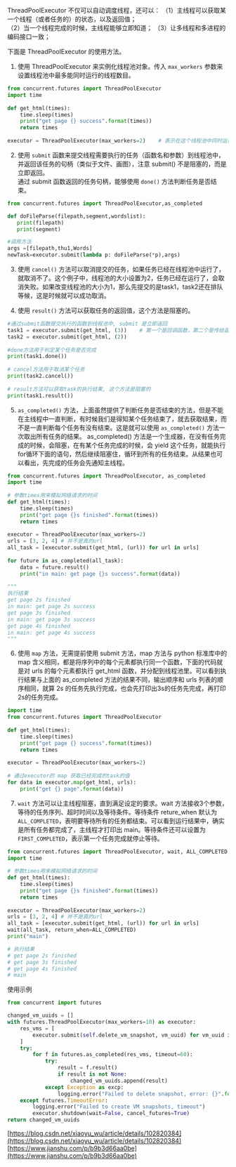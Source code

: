 ThreadPoolExecutor 不仅可以自动调度线程，还可以：
（1）主线程可以获取某一个线程（或者任务的）的状态，以及返回值；  
（2）当一个线程完成的时候，主线程能够立即知道；
（3）让多线程和多进程的编码接口一致；

下面是 ThreadPoolExecutor 的使用方法。
1. 使用 ThreadPoolExecutor 来实例化线程池对象。传入 `max_workers` 参数来设置线程池中最多能同时运行的线程数目。
```py
from concurrent.futures import ThreadPoolExecutor
import time
 
def get_html(times):
    time.sleep(times)
    print("get page {} success".format(times))
    return times
 
executor = ThreadPoolExecutor(max_workers=2)    # 表示在这个线程池中同时运行的线程有3个线程
```

2.  使用 `submit` 函数来提交线程需要执行的任务（函数名和参数）到线程池中，并返回该任务的句柄（类似于文件、画图），注意 submit() 不是阻塞的，而是立即返回。  
通过 submit 函数返回的任务句柄，能够使用 `done()` 方法判断任务是否结束。
```py
from concurrent.futures import ThreadPoolExecutor,as_completed

def doFileParse(filepath,segment,wordslist):
   print(filepath)
   print(segment)

#调用方法
args =[filepath,thu1,Words]
newTask=executor.submit(lambda p: doFileParse(*p),args)
```

3. 使用 `cancel()` 方法可以取消提交的任务，如果任务已经在线程池中运行了，就取消不了。这个例子中，线程池的大小设置为2，任务已经在运行了，会取消失败。如果改变线程池的大小为1，那么先提交的是task1，task2还在排队等候，这是时候就可以成功取消。

4. 使用 `result()` 方法可以获取任务的返回值，这个方法是阻塞的。
```py
#通过submit函数提交执行的函数到线程池中, submit 是立即返回
task1 = executor.submit(get_html, (3))    # 第一个是回调函数，第二个是传给函数的参数
task2 = executor.submit(get_html, (2))    
 
#done方法用于判定某个任务是否完成
print(task1.done())
 
# cancel方法用于取消某个任务
print(task2.cancel())
 
# result方法可以获取task的执行结果, 这个方法是阻塞的
print(task1.result())
```

5. `as_completed()` 方法，上面虽然提供了判断任务是否结束的方法，但是不能在主线程中一直判断，有时候我们是得知某个任务结束了，就去获取结果，而不是一直判断每个任务有没有结束。这是就可以使用 `as_completed()` 方法一次取出所有任务的结果。
as_completed() 方法是一个生成器，在没有任务完成的时候，会阻塞，在有某个任务完成的时候，会 yield 这个任务，就能执行for循环下面的语句，然后继续阻塞住，循环到所有的任务结束。从结果也可以看出，先完成的任务会先通知主线程。
```py
from concurrent.futures import ThreadPoolExecutor, as_completed
import time
 
# 参数times用来模拟网络请求的时间
def get_html(times):
    time.sleep(times)
    print("get page {}s finished".format(times))
    return times
 
executor = ThreadPoolExecutor(max_workers=2)
urls = [3, 2, 4] # 并不是真的url
all_task = [executor.submit(get_html, (url)) for url in urls]
 
for future in as_completed(all_task):
    data = future.result()
    print("in main: get page {}s success".format(data))
 
"""
执行结果
get page 2s finished
in main: get page 2s success
get page 3s finished
in main: get page 3s success
get page 4s finished
in main: get page 4s success
"""
```

6. 使用 `map` 方法，无需提前使用 submit 方法，map 方法与 python 标准库中的 map 含义相同，都是将序列中的每个元素都执行同一个函数，下面的代码就是对 urls 的每个元素都执行 get_html 函数，并分配到线程池里。可以看到执行结果与上面的 as_completed 方法的结果不同，输出顺序和 urls 列表的顺序相同，就算 2s 的任务先执行完成，也会先打印出3s的任务先完成，再打印2s的任务完成。
```py
import time
from concurrent.futures import ThreadPoolExecutor
 
def get_html(times):
    time.sleep(times)
    print("get page {} success".format(times))
    return times
 
executor = ThreadPoolExecutor(max_workers=2) 
 
# 通过executor的 map 获取已经完成的task的值
for data in executor.map(get_html, urls):
    print("get {} page".format(data))
```

7. `wait` 方法可以让主线程阻塞，直到满足设定的要求。wait 方法接收3个参数，等待的任务序列、超时时间以及等待条件。等待条件 reture_when 默认为 `ALL_COMPLETED`，表明要等待所有的任务都结束。可以看到运行结果中，确实是所有任务都完成了，主线程才打印出 main。等待条件还可以设置为 `FIRST_COMPLETED`，表示第一个任务完成就停止等待。
```py
from concurrent.futures import ThreadPoolExecutor, wait, ALL_COMPLETED, FIRST_COMPLETED
import time
 
# 参数times用来模拟网络请求的时间
def get_html(times):
    time.sleep(times)
    print("get page {}s finished".format(times))
    return times
 
executor = ThreadPoolExecutor(max_workers=2)
urls = [3, 2, 4] # 并不是真的url
all_task = [executor.submit(get_html, (url)) for url in urls]
wait(all_task, return_when=ALL_COMPLETED)
print("main")

# 执行结果 
# get page 2s finished
# get page 3s finished
# get page 4s finished
# main
```

使用示例
```python
from concurrent import futures

changed_vm_uuids = []
with futures.ThreadPoolExecutor(max_workers=10) as executor:
    res_vms = [
        executor.submit(self.delete_vm_snapshot, vm_uuid) for vm_uuid in vm_uuids
    ]
    try:
        for f in futures.as_completed(res_vms, timeout=60):
            try:
                result = f.result()
                if result is not None:
                    changed_vm_uuids.append(result)
            except Exception as excp:
                logging.error("Failed to delete snapshot, error: {}".format(excp))
    except futures.TimeoutError:
        logging.error("Failed to create VM snapshots, timeout")
        executor.shutdown(wait=False, cancel_futures=True)
return changed_vm_uuids
```

[https://blog.csdn.net/xiaoyu_wu/article/details/102820384](https://blog.csdn.net/xiaoyu_wu/article/details/102820384)  
[https://www.jianshu.com/p/b9b3d66aa0be](https://www.jianshu.com/p/b9b3d66aa0be)  
